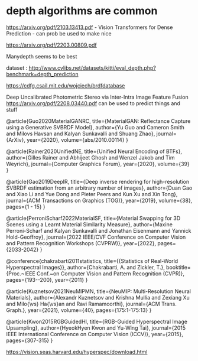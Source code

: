# depth algorithms are common

https://arxiv.org/pdf/2103.13413.pdf - Vision Transformers for Dense Prediction - can prob be used to make nice 


https://arxiv.org/pdf/2203.00809.pdf

Manydepth seems to be best

dataset : 
http://www.cvlibs.net/datasets/kitti/eval_depth.php?benchmark=depth_prediction



https://cdfg.csail.mit.edu/wojciech/brdfdatabase



Deep Uncalibrated Photometric Stereo via Inter-Intra Image Feature Fusion
https://arxiv.org/pdf/2208.03440.pdf
can be used to predict things and stuff


@article{Guo2020MaterialGANRC,
  title={MaterialGAN: Reflectance Capture using a Generative SVBRDF Model},
  author={Yu Guo and Cameron Smith and Milovs Havsan and Kalyan Sunkavalli and Shuang Zhao},
  journal={ArXiv},
  year={2020},
  volume={abs/2010.00114}
}

@article{Rainer2020UnifiedNE,
  title={Unified Neural Encoding of BTFs},
  author={Gilles Rainer and Abhijeet Ghosh and Wenzel Jakob and Tim Weyrich},
  journal={Computer Graphics Forum},
  year={2020},
  volume={39}
}

@article{Gao2019DeepIR,
  title={Deep inverse rendering for high-resolution SVBRDF estimation from an arbitrary number of images},
  author={Duan Gao and Xiao Li and Yue Dong and Pieter Peers and Kun Xu and Xin Tong},
  journal={ACM Transactions on Graphics (TOG)},
  year={2019},
  volume={38},
  pages={1 - 15}
}

@article{PerroniScharf2022MaterialSF,
  title={Material Swapping for 3D Scenes using a Learnt Material Similarity Measure},
  author={Maxine Perroni-Scharf and Kalyan Sunkavalli and Jonathan Eisenmann and Yannick Hold-Geoffroy},
  journal={2022 IEEE/CVF Conference on Computer Vision and Pattern Recognition Workshops (CVPRW)},
  year={2022},
  pages={2033-2042}
}


@conference{chakrabarti2011statistics,
  title={{Statistics of Real-World Hyperspectral Images}},
  author={Chakrabarti, A. and Zickler, T.},
  booktitle={Proc.~IEEE Conf.~on Computer Vision and Pattern Recognition (CVPR)},
  pages={193--200},
  year={2011}
}


@article{Kuznetsov2021NeuMIPMN,
  title={NeuMIP: Multi-Resolution Neural Materials},
  author={Alexandr Kuznetsov and Krishna Mullia and Zexiang Xu and Milo{\vs} Ha{\vs}an and Ravi Ramamoorthi},
  journal={ACM Trans. Graph.},
  year={2021},
  volume={40},
  pages={175:1-175:13}
}


@article{Kwon2015RGBGuidedHI,
  title={RGB-Guided Hyperspectral Image Upsampling},
  author={HyeokHyen Kwon and Yu-Wing Tai},
  journal={2015 IEEE International Conference on Computer Vision (ICCV)},
  year={2015},
  pages={307-315}
}

https://vision.seas.harvard.edu/hyperspec/download.html